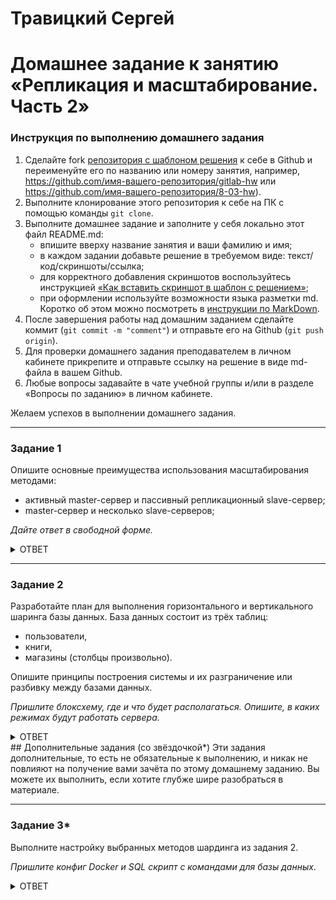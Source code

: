 # Травицкий Сергей
# Домашнее задание к занятию «Репликация и масштабирование. Часть 2»

### Инструкция по выполнению домашнего задания

1. Сделайте fork [репозитория c шаблоном решения](https://github.com/netology-code/sys-pattern-homework) к себе в Github и переименуйте его по названию или номеру занятия, например, https://github.com/имя-вашего-репозитория/gitlab-hw или https://github.com/имя-вашего-репозитория/8-03-hw).
2. Выполните клонирование этого репозитория к себе на ПК с помощью команды `git clone`.
3. Выполните домашнее задание и заполните у себя локально этот файл README.md:
   - впишите вверху название занятия и ваши фамилию и имя;
   - в каждом задании добавьте решение в требуемом виде: текст/код/скриншоты/ссылка;
   - для корректного добавления скриншотов воспользуйтесь инструкцией [«Как вставить скриншот в шаблон с решением»](https://github.com/netology-code/sys-pattern-homework/blob/main/screen-instruction.md);
   - при оформлении используйте возможности языка разметки md. Коротко об этом можно посмотреть в [инструкции по MarkDown](https://github.com/netology-code/sys-pattern-homework/blob/main/md-instruction.md).
4. После завершения работы над домашним заданием сделайте коммит (`git commit -m "comment"`) и отправьте его на Github (`git push origin`).
5. Для проверки домашнего задания преподавателем в личном кабинете прикрепите и отправьте ссылку на решение в виде md-файла в вашем Github.
6. Любые вопросы задавайте в чате учебной группы и/или в разделе «Вопросы по заданию» в личном кабинете.

Желаем успехов в выполнении домашнего задания.

---

### Задание 1

Опишите основные преимущества использования масштабирования методами:

- активный master-сервер и пассивный репликационный slave-сервер; 
- master-сервер и несколько slave-серверов;


*Дайте ответ в свободной форме.*

<details>
<summary>ОТВЕТ</summary>

**активный master-сервер и пассивный репликационный slave-сервер**

1. Резервная копия хранящаяся на slave-сервер.
2. Отказоустойчивость: В случае выхода из строя master-сервера, возможночть настройки slave на на мастер, в случае необходимости внесения изменений в БД, минимизировав время простоя.
3. Снижает нагрузку на основной сервер при обработке запросов.

**master-сервер и несколько slave-серверов.**

1. Высокая отказоустойчивость: Возможность настроить любой slave-сервер на работу в качестве мастер.
2. Горизонтальная масштабируемость: Возможность создания неограниченного количества реплик.
3. Балансировка: Возможность распределения нагрузки при запросах между серверами. При грамотных настройках возможность прохождения пиковых нагрузок не заметно для пользователей.

</details>

---

### Задание 2


Разработайте план для выполнения горизонтального и вертикального шаринга базы данных. База данных состоит из трёх таблиц: 

- пользователи, 
- книги, 
- магазины (столбцы произвольно). 

Опишите принципы построения системы и их разграничение или разбивку между базами данных.

*Пришлите блоксхему, где и что будет располагаться. Опишите, в каких режимах будут работать сервера.* 

<details>
<summary>ОТВЕТ</summary>

**При горизонтальном, я бы распределил по серверам на базе ID пользователей, остаток от деления, ка это реализовано в дополнительном задрнии со звездочкой. В данном варианте, это было бы более равномерное распределение таблиц по серверам.**

**Вертикальный шардинг используется реже чем горизонтальный, так как он более сложен в реализации, и соответственно более сложные заппросы при извлечении данных. в данной ситуации я бы разделил по таблицам. Полбзователей со всеми данными на отдельный сервер, книги на другой. Магазины я бы отдельно не выносил на отдельный сервер. Магазины я бы оставил на сервере книги.  Но если список магазинов очень юольшой то теоритически можно вынести на от дельный сервер. В особых случаях таблицы конесно можно разнести по столбцам, но это очень сложно в реализации и дпльнейшкео администрировании**

| Место | Участник | Рейтинг |
|-------|----------|---------|
| 1     | Саша     | 118     |
| 2     | Юля      | 92      |
| 3     | Даниил   | 36      |


</details>
## Дополнительные задания (со звёздочкой*)
Эти задания дополнительные, то есть не обязательные к выполнению, и никак не повлияют на получение вами зачёта по этому домашнему заданию. Вы можете их выполнить, если хотите глубже шире разобраться в материале.

---
### Задание 3*

Выполните настройку выбранных методов шардинга из задания 2.

*Пришлите конфиг Docker и SQL скрипт с командами для базы данных*.

<details>
<summary>ОТВЕТ</summary>

**За основу взят пример из презентации, и лекции. Соответственно доработан. Структура таблици из презентации. Шаринг горизонтальный, по id, остаток от деления.**

*Скрины выполнения*
 
![img](https://github.com/travickiy67/Replication-and-Scaling-Part-2/blob/main/img/1.1.png)

---

![img](https://github.com/travickiy67/Replication-and-Scaling-Part-2/blob/main/img/1.2.png)

---

![img](https://github.com/travickiy67/Replication-and-Scaling-Part-2/blob/main/img/1.3.png)

---

![img](https://github.com/travickiy67/Replication-and-Scaling-Part-2/blob/main/img/1.4.png)

---

**Файлы**

[files](https://github.com/travickiy67/Replication-and-Scaling-Part-2/tree/main/files)

*Команды*

```
docker compose up -d
docker exec -it postgres_b1 psql -U postgres -d books -f /scripts/shards.sql -a /* создание таблиц */
docker exec -it postgres_b1 psql -U postgres -d books -c "select * from books" /* запрос */
docker exec -it postgres_d -U postgres /* Подключение к postgres */
\c books  /* Подключение к базе для запроса */
docker exec -it postgres_b1 psql -U postgres -d books -c "select * from books" /* запрос */

```
 
 
</details>
